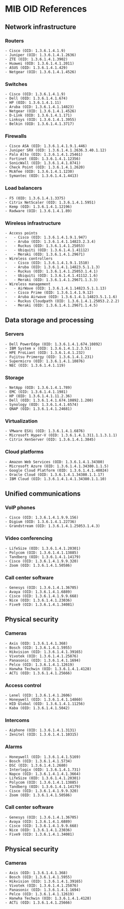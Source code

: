 # MIB OID References
## Network infrastructure
### Routers
    - Cisco (OID: 1.3.6.1.4.1.9)
    - Juniper (OID: 1.3.6.1.4.1.2636)
    - ZTE (OID: 1.3.6.1.4.1.3902)
    - Huawei (OID: 1.3.6.1.4.1.2011)
    - ASUS (OID: 1.3.6.1.4.1.429)
    - Netgear (OID: 1.3.6.1.4.1.4526)
### Switches
    - Cisco (OID: 1.3.6.1.4.1.9)
    - Dell (OID: 1.3.6.1.4.1.674)
    - HP (OID: 1.3.6.1.4.1.11)
    - Aruba (OID: 1.3.6.1.4.1.14823)
    - Netgear (OID: 1.3.6.1.4.1.4526)
    - D-Link (OID: 1.3.6.1.4.1.171)
    - Linksys (OID: 1.3.6.1.4.1.3955)
    - Belkin (OID: 1.3.6.1.4.1.3717)
### Firewalls
    - Cisco ASA (OID: 1.3.6.1.4.1.9.1.446)
    - Juniper SRX (OID: 1.3.6.1.4.1.2636.3.40.1.12)
    - Palo Alto (OID: 1.3.6.1.4.1.25461)
    - Fortinet (OID: 1.3.6.1.4.1.12356)
    - SonicWall (OID: 1.3.6.1.4.1.8741)
    - Check Point (OID: 1.3.6.1.4.1.2620)
    - McAfee (OID: 1.3.6.1.4.1.1230)
    - Symantec (OID: 1.3.6.1.4.1.4413)
### Load balancers
    - F5 (OID: 1.3.6.1.4.1.3375)
    - Citrix NetScaler (OID: 1.3.6.1.4.1.5951)
    - Kemp (OID: 1.3.6.1.4.1.12196)
    - Radware (OID: 1.3.6.1.4.1.89)
### Wireless infrastructure
    - Access points
    -   - Cisco (OID: 1.3.6.1.4.1.9.1.947)
    -   - Aruba (OID: 1.3.6.1.4.1.14823.2.3.4)
    -   - Ruckus (OID: 1.3.6.1.4.1.25053)
    -   - Ubiquiti (OID: 1.3.6.1.4.1.41112)
    -   - Meraki (OID: 1.3.6.1.4.1.29671)
    - Wireless controllers
    -   - Cisco (OID: 1.3.6.1.4.1.9.1.1510)
    -   - Aruba (OID: 1.3.6.1.4.1.14823.5.1.1.3)
    -   - Ruckus (OID: 1.3.6.1.4.1.25053.1.4.1)
    -   - Ubiquiti (OID: 1.3.6.1.4.1.41112.1.6)
    -   - Meraki (OID: 1.3.6.1.4.1.29671.1.3.3)
    - Wireless management
    -   - AirWave (OID: 1.3.6.1.4.1.14823.5.1.1.13)
    -   - Cisco Prime (OID: 1.3.6.1.4.1.9.12)
    -   - Aruba Airwave (OID: 1.3.6.1.4.1.14823.5.1.1.6)
    -   - Ruckus Cloudpath (OID: 1.3.6.1.4.1.25053.2.2.2)
    -   - Meraki (OID: 1.3.6.1.4.1.29671.1.4.5)
## Data storage and processing
### Servers
    - Dell PowerEdge (OID: 1.3.6.1.4.1.674.10892)
    - IBM System x (OID: 1.3.6.1.4.1.2.3.51)
    - HPE ProLiant (OID: 1.3.6.1.4.1.232)
    - Fujitsu Primergy (OID: 1.3.6.1.4.1.231)
    - Supermicro (OID: 1.3.6.1.4.1.10876)
    - NEC (OID: 1.3.6.1.4.1.119)
### Storage
    - NetApp (OID: 1.3.6.1.4.1.789)
    - EMC (OID: 1.3.6.1.4.1.1981)
    - HP (OID: 1.3.6.1.4.1.11.2.36)
    - Dell (OID: 1.3.6.1.4.1.674.10892.1.200)
    - Synology (OID: 1.3.6.1.4.1.6574)
    - QNAP (OID: 1.3.6.1.4.1.24681)
### Virtualization
    - VMware ESXi (OID: 1.3.6.1.4.1.6876)
    - Microsoft Hyper-V (OID: 1.3.6.1.4.1.311.1.1.3.1.1)
    - Citrix XenServer (OID: 1.3.6.1.4.1.3845)
### Cloud platforms
    - Amazon Web Services (OID: 1.3.6.1.4.1.34380)
    - Microsoft Azure (OID: 1.3.6.1.4.1.34380.1.1.5)
    - Google Cloud Platform (OID: 1.3.6.1.4.1.48024)
    - Oracle Cloud (OID: 1.3.6.1.4.1.34380.1.1.17)
    - IBM Cloud (OID: 1.3.6.1.4.1.4.1.34380.1.1.10)
## Unified communications
### VoIP phones
    - Cisco (OID: 1.3.6.1.4.1.9.9.156)
    - Digium (OID: 1.3.6.1.4.1.22736)
    - Grandstream (OID: 1.3.6.1.4.1.25053.1.4.3)
### Video conferencing
    - LifeSize (OID: 1.3.6.1.4.1.20301)
    - Polycom (OID: 1.3.6.1.4.1.13885)
    - Tandberg (OID: 1.3.6.1.4.1.14179)
    - Cisco (OID: 1.3.6.1.4.1.9.9.320)
    - Zoom (OID: 1.3.6.1.4.1.50586)
### Call center software
    - Genesys (OID: 1.3.6.1.4.1.36705)
    - Avaya (OID: 1.3.6.1.4.1.6889)
    - Cisco (OID: 1.3.6.1.4.1.9.9.668)
    - Nice (OID: 1.3.6.1.4.1.23036)
    - Five9 (OID: 1.3.6.1.4.1.34081)
## Physical security
### Cameras
    - Axis (OID: 1.3.6.1.4.1.368)
    - Bosch (OID: 1.3.6.1.4.1.5955)
    - Hikvision (OID: 1.3.6.1.4.1.39165)
    - Vivotek (OID: 1.3.6.1.4.1.25876)
    - Panasonic (OID: 1.3.6.1.4.1.1694)
    - Pelco (OID: 1.3.6.1.4.1.12619)
    - Hanwha Techwin (OID: 1.3.6.1.4.1.4128)
    - ACTi (OID: 1.3.6.1.4.1.25666)
### Access control
    - Lenel (OID: 1.3.6.1.4.1.2606)
    - Honeywell (OID: 1.3.6.1.4.1.14860)
    - HID Global (OID: 1.3.6.1.4.1.11256)
    - Kaba (OID: 1.3.6.1.4.1.5042)
### Intercoms
    - Aiphone (OID: 1.3.6.1.4.1.3131)
    - Zenitel (OID: 1.3.6.1.4.1.10315)
### Alarms
    - Honeywell (OID: 1.3.6.1.4.1.5169)
    - Bosch (OID: 1.3.6.1.4.1.5734)
    - DSC (OID: 1.3.6.1.4.1.2680)
    - Interlogix (OID: 1.3.6.1.4.1.731)
    - Napco (OID: 1.3.6.1.4.1.4.1.3664)
    - LifeSize (OID: 1.3.6.1.4.1.20301)
    - Polycom (OID: 1.3.6.1.4.1.13885)
    - Tandberg (OID: 1.3.6.1.4.1.14179)
    - Cisco (OID: 1.3.6.1.4.1.9.9.320)
    - Zoom (OID: 1.3.6.1.4.1.50586)
### Call center software
    - Genesys (OID: 1.3.6.1.4.1.36705)
    - Avaya (OID: 1.3.6.1.4.1.6889)
    - Cisco (OID: 1.3.6.1.4.1.9.9.668)
    - Nice (OID: 1.3.6.1.4.1.23036)
    - Five9 (OID: 1.3.6.1.4.1.34081)
## Physical security
### Cameras
    - Axis (OID: 1.3.6.1.4.1.368)
    - Bosch (OID: 1.3.6.1.4.1.5955)
    - Hikvision (OID: 1.3.6.1.4.1.39165)
    - Vivotek (OID: 1.3.6.1.4.1.25876)
    - Panasonic (OID: 1.3.6.1.4.1.1694)
    - Pelco (OID: 1.3.6.1.4.1.12619)
    - Hanwha Techwin (OID: 1.3.6.1.4.1.4128)
    - ACTi (OID: 1.3.6.1.4.1.25666)
